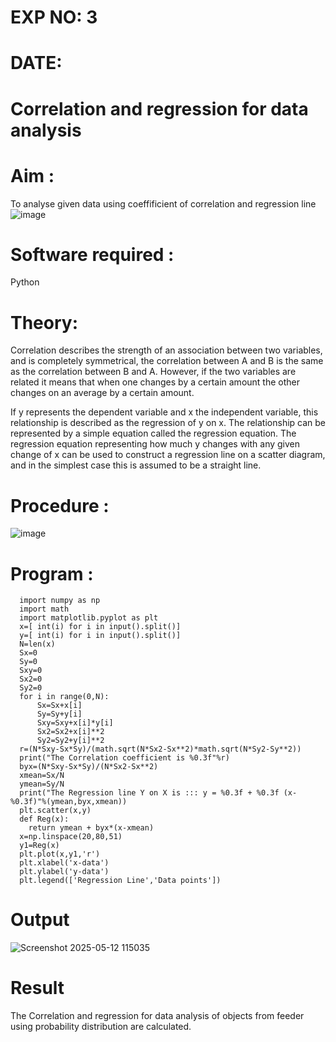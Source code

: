 # EXP NO: 3
# DATE:
# Correlation and regression for data analysis
# Aim : 

To analyse given data using coeffificient of correlation and regression line
![image](https://user-images.githubusercontent.com/104613195/168224136-d6b64e64-7d3d-4775-9337-c8f96fe41f2d.png)


# Software required :  

Python

# Theory:

Correlation describes the strength of an association between two variables, and is completely symmetrical, the correlation between A and B is the same as the correlation between B and A. However, if the two variables are related it means that when one changes by a certain amount the other changes on an average by a certain amount.  

If y represents the dependent variable and x the independent variable, this relationship is described as the regression of y on x. The relationship can be represented by a simple equation called the regression equation. The regression equation representing how much y changes with any given change of x can be used to construct a regression line on a scatter diagram, and in the simplest case this is assumed to be a straight line.

# Procedure :

![image](https://user-images.githubusercontent.com/104613195/168225866-ac8f6610-bdc3-4ac2-a24e-2b24ba08e189.png)

# Program :

      import numpy as np
      import math
      import matplotlib.pyplot as plt
      x=[ int(i) for i in input().split()]
      y=[ int(i) for i in input().split()]
      N=len(x)
      Sx=0
      Sy=0
      Sxy=0
      Sx2=0
      Sy2=0
      for i in range(0,N):
          Sx=Sx+x[i]
          Sy=Sy+y[i]
          Sxy=Sxy+x[i]*y[i]
          Sx2=Sx2+x[i]**2
          Sy2=Sy2+y[i]**2
      r=(N*Sxy-Sx*Sy)/(math.sqrt(N*Sx2-Sx**2)*math.sqrt(N*Sy2-Sy**2))
      print("The Correlation coefficient is %0.3f"%r)
      byx=(N*Sxy-Sx*Sy)/(N*Sx2-Sx**2)
      xmean=Sx/N
      ymean=Sy/N
      print("The Regression line Y on X is ::: y = %0.3f + %0.3f (x-%0.3f)"%(ymean,byx,xmean))
      plt.scatter(x,y)
      def Reg(x):
        return ymean + byx*(x-xmean)
      x=np.linspace(20,80,51)
      y1=Reg(x)
      plt.plot(x,y1,'r')
      plt.xlabel('x-data')
      plt.ylabel('y-data')
      plt.legend(['Regression Line','Data points'])

# Output 
![Screenshot 2025-05-12 115035](https://github.com/user-attachments/assets/70e8ee9e-4855-4022-8860-43c8589162aa)

# Result
The Correlation and regression for data analysis of objects from feeder using probability distribution are calculated.

